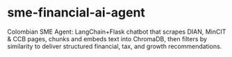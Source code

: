 # sme-financial-ai-agent
Colombian SME Agent: LangChain+Flask chatbot that scrapes DIAN, MinCIT &amp; CCB pages, chunks and embeds text into ChromaDB, then filters by similarity to deliver structured financial, tax, and growth recommendations.
